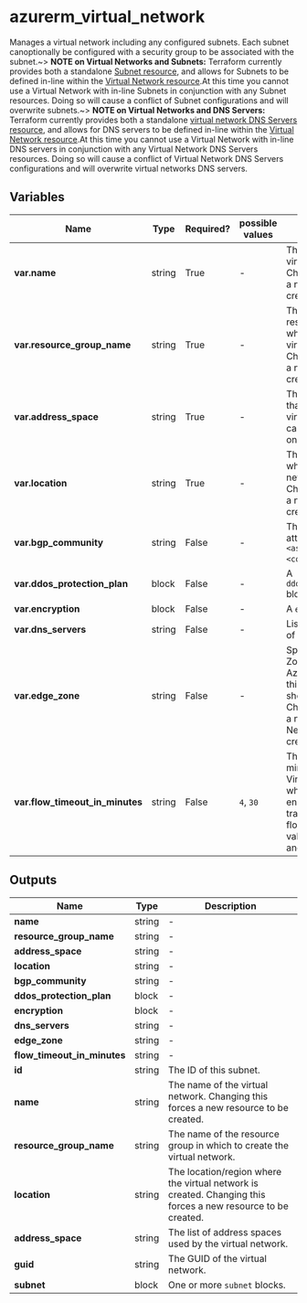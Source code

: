 # azurerm_virtual_network

Manages a virtual network including any configured subnets. Each subnet canoptionally be configured with a security group to be associated with the subnet.~> **NOTE on Virtual Networks and Subnets:** Terraform currently provides both a standalone [Subnet resource](subnet.html), and allows for Subnets to be defined in-line within the [Virtual Network resource](virtual_network.html).At this time you cannot use a Virtual Network with in-line Subnets in conjunction with any Subnet resources. Doing so will cause a conflict of Subnet configurations and will overwrite subnets.~> **NOTE on Virtual Networks and DNS Servers:** Terraform currently provides both a standalone [virtual network DNS Servers resource](virtual_network_dns_servers.html), and allows for DNS servers to be defined in-line within the [Virtual Network resource](virtual_network.html).At this time you cannot use a Virtual Network with in-line DNS servers in conjunction with any Virtual Network DNS Servers resources. Doing so will cause a conflict of Virtual Network DNS Servers configurations and will overwrite virtual networks DNS servers.

## Variables

| Name | Type | Required? |  possible values |  Description |
| ---- | ---- | --------- |  ----------- | ----------- |
| **var.name** | string | True | -  |  The name of the virtual network. Changing this forces a new resource to be created. | 
| **var.resource_group_name** | string | True | -  |  The name of the resource group in which to create the virtual network. Changing this forces a new resource to be created. | 
| **var.address_space** | string | True | -  |  The address space that is used the virtual network. You can supply more than one address space. | 
| **var.location** | string | True | -  |  The location/region where the virtual network is created. Changing this forces a new resource to be created. | 
| **var.bgp_community** | string | False | -  |  The BGP community attribute in format `<as-number>:<community-value>`. | 
| **var.ddos_protection_plan** | block | False | -  |  A `ddos_protection_plan` block. | 
| **var.encryption** | block | False | -  |  A `encryption` block. | 
| **var.dns_servers** | string | False | -  |  List of IP addresses of DNS servers | 
| **var.edge_zone** | string | False | -  |  Specifies the Edge Zone within the Azure Region where this Virtual Network should exist. Changing this forces a new Virtual Network to be created. | 
| **var.flow_timeout_in_minutes** | string | False | `4`, `30`  |  The flow timeout in minutes for the Virtual Network, which is used to enable connection tracking for intra-VM flows. Possible values are between `4` and `30` minutes. | 



## Outputs

| Name | Type | Description |
| ---- | ---- | --------- | 
| **name** | string  | - | 
| **resource_group_name** | string  | - | 
| **address_space** | string  | - | 
| **location** | string  | - | 
| **bgp_community** | string  | - | 
| **ddos_protection_plan** | block  | - | 
| **encryption** | block  | - | 
| **dns_servers** | string  | - | 
| **edge_zone** | string  | - | 
| **flow_timeout_in_minutes** | string  | - | 
| **id** | string  | The ID of this subnet. | 
| **name** | string  | The name of the virtual network. Changing this forces a new resource to be created. | 
| **resource_group_name** | string  | The name of the resource group in which to create the virtual network. | 
| **location** | string  | The location/region where the virtual network is created. Changing this forces a new resource to be created. | 
| **address_space** | string  | The list of address spaces used by the virtual network. | 
| **guid** | string  | The GUID of the virtual network. | 
| **subnet** | block  | One or more `subnet` blocks. | 